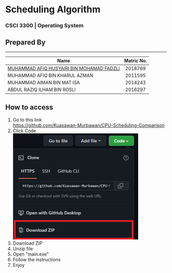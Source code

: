 # Scheduling Algorithm
### CSCI 3300 | Operating System

## Prepared By

---

| Name | Matric No.|
| -----| :---:|
|[MUHAMMAD AFIQ HUSYAIRI BIN MOHAMAD FADZLI](https://www.linkedin.com/in/afiqhusyairi)|2018769|
|MUHAMMAD AFIQ BIN KHARUL AZMAN|2011595|
|MUHAMMAD AIMAN BIN MAT ISA|2014243|
|ABDUL RAZIQ ILHAM BIN ROSLI|2016297|

## How to access

1. Go to this link <br>
https://github.com/Kuasawan-Murbawan/CPU-Scheduling-Comparison
2. Click Code <br>
![image info](Tutorial.png)
3. Download ZIP
4. Unzip file
5. Open "main.exe"
6. Follow the instructions
7. Enjoy
